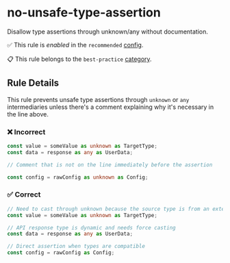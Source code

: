 # no-unsafe-type-assertion

Disallow type assertions through unknown/any without documentation.

✅ This rule is _enabled_ in the `recommended` [config](https://github.com/ximagine-ai/eslint-plugin#configs).

📋 This rule belongs to the `best-practice` [category](../../README.md#best-practice).

<!-- end auto-generated rule header -->
<!-- Do not manually modify this header. Run: `pnpm run gen:docs` -->

## Rule Details

This rule prevents unsafe type assertions through `unknown` or `any` intermediaries unless there's a comment explaining why it's necessary in the line above.

### ❌ Incorrect

```ts
const value = someValue as unknown as TargetType;
const data = response as any as UserData;

// Comment that is not on the line immediately before the assertion

const config = rawConfig as unknown as Config;
```

### ✅ Correct

```ts
// Need to cast through unknown because the source type is from an external library
const value = someValue as unknown as TargetType;

// API response type is dynamic and needs force casting
const data = response as any as UserData;

// Direct assertion when types are compatible
const config = rawConfig as Config;
```
